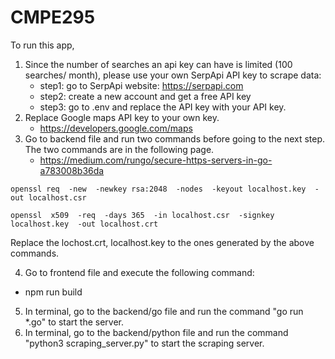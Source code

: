 # CMPE295

To run this app, 

1. Since the number of searches an api key can have is limited (100 searches/ month), please use your own SerpApi API key to scrape data:
    - step1: go to SerpApi website: https://serpapi.com
    - step2: create a new account and get a free API key
    - step3: go to .env and replace the API key with your API key.
2. Replace Google maps API key to your own key. 
    - https://developers.google.com/maps 
3. Go to backend file and run two commands before going to the next step. The two commands are in the following page.
    - https://medium.com/rungo/secure-https-servers-in-go-a783008b36da
   
  ``` 
  openssl req  -new  -newkey rsa:2048  -nodes  -keyout localhost.key  -out localhost.csr
  ```
  ```
  openssl  x509  -req  -days 365  -in localhost.csr  -signkey localhost.key  -out localhost.crt
  ```
  Replace the lochost.crt, localhost.key to the ones generated by the above commands.
  
4. Go to frontend file and execute the following command:
  - npm run build
  
5. In terminal, go to the backend/go file and run the command "go run *.go" to start the server.
6. In terminal, go to the backend/python file and run the command "python3 scraping_server.py" to start the scraping server.
